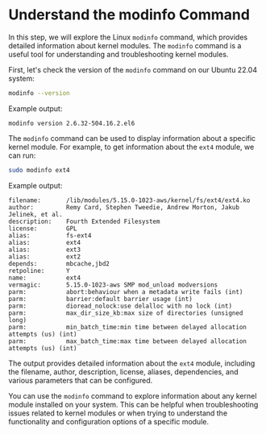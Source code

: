 # Understand the modinfo Command

In this step, we will explore the Linux `modinfo` command, which provides detailed information about kernel modules. The `modinfo` command is a useful tool for understanding and troubleshooting kernel modules.

First, let's check the version of the `modinfo` command on our Ubuntu 22.04 system:

```bash
modinfo --version
```

Example output:

```
modinfo version 2.6.32-504.16.2.el6
```

The `modinfo` command can be used to display information about a specific kernel module. For example, to get information about the `ext4` module, we can run:

```bash
sudo modinfo ext4
```

Example output:

```
filename:       /lib/modules/5.15.0-1023-aws/kernel/fs/ext4/ext4.ko
author:         Remy Card, Stephen Tweedie, Andrew Morton, Jakub Jelinek, et al.
description:    Fourth Extended Filesystem
license:        GPL
alias:          fs-ext4
alias:          ext4
alias:          ext3
alias:          ext2
depends:        mbcache,jbd2
retpoline:      Y
name:           ext4
vermagic:       5.15.0-1023-aws SMP mod_unload modversions
parm:           abort:behaviour when a metadata write fails (int)
parm:           barrier:default barrier usage (int)
parm:           dioread_nolock:use delalloc with no lock (int)
parm:           max_dir_size_kb:max size of directories (unsigned long)
parm:           min_batch_time:min time between delayed allocation attempts (us) (int)
parm:           max_batch_time:max time between delayed allocation attempts (us) (int)
```

The output provides detailed information about the `ext4` module, including the filename, author, description, license, aliases, dependencies, and various parameters that can be configured.

You can use the `modinfo` command to explore information about any kernel module installed on your system. This can be helpful when troubleshooting issues related to kernel modules or when trying to understand the functionality and configuration options of a specific module.
